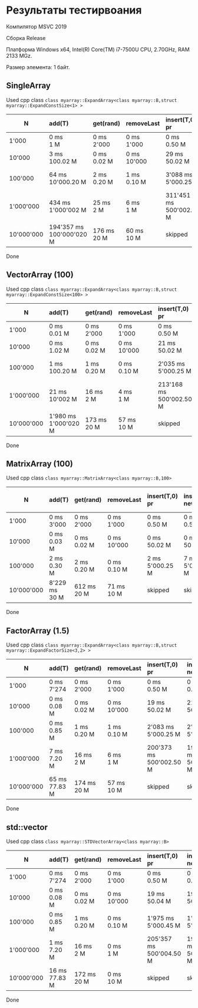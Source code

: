 # Результаты тестирвоания

Компилятор MSVC 2019

Сборка Release

Платформа Windows x64, Intel(R) Core(TM) i7-7500U CPU, 2.70GHz, RAM 2133 MGz.

Размер элемента: 1 байт.

## SingleArray

Used cpp class ```class myarray::ExpandArray<class myarray::B,struct myarray::ExpandConstSize<1> >```

| N | add(T) | get(rand) | removeLast | insert(T,0) pr | insert(T,0) new | remove(T, rand)  | insert(T, rand) new  | mem usage |
|---|:-------|:--------|:---------|:---------------|:--------------- |:---------------- |:-----------------|:------|
| 1'000 |  0 ms <br> 1 M |  0 ms <br> 2'000 |  0 ms <br> 1'000 |  0 ms <br> 0.50 M |  0 ms <br> 1 M |  0 ms <br> 0.27 M |  0 ms <br> 1 M | 0.00 MB |
| 10'000 |  3 ms <br> 100.02 M |  0 ms <br> 0.02 M |  0 ms <br> 10'000 |  29 ms <br> 50.02 M |  2 ms <br> 100.02 M |  0 ms <br> 27.52 M |  2 ms <br> 100.02 M | 0.01 MB |
| 100'000 |  64 ms <br> 10'000.20 M |  2 ms <br> 0.20 M |  1 ms <br> 0.10 M |  3'088 ms <br> 5'000.25 M |  33 ms <br> 10'000.20 M |  3 ms <br> 2'734.67 M |  36 ms <br> 10'000.20 M | 0.10 MB |
| 1'000'000 |  434 ms <br> 1'000'002 M |  25 ms <br> 2 M |  6 ms <br> 1 M |  311'451 ms <br> 500'002.50 M |  546 ms <br> 1'000'002 M |  44 ms <br> 273'906.26 M |  658 ms <br> 1'000'002 M | 0.95 MB |
| 10'000'000 |  194'357 ms <br> 100'000'020 M |  176 ms <br> 20 M |  60 ms <br> 10 M |  skipped | skipped | skipped | skipped |9.54 MB |

Done

## VectorArray (100)

Used cpp class ```class myarray::ExpandArray<class myarray::B,struct myarray::ExpandConstSize<100> >```

| N | add(T) | get(rand) | removeLast | insert(T,0) pr | insert(T,0) new | remove(T, rand)  | insert(T, rand) new  | mem usage |
|---|:-------|:--------|:---------|:---------------|:--------------- |:---------------- |:-----------------|:------|
| 1'000 |  0 ms <br> 0.01 M |  0 ms <br> 2'000 |  0 ms <br> 1'000 |  0 ms <br> 0.50 M |  0 ms <br> 0.51 M |  0 ms <br> 0.27 M |  0 ms <br> 0.29 M | 0.00 MB |
| 10'000 |  0 ms <br> 1.02 M |  0 ms <br> 0.02 M |  0 ms <br> 10'000 |  21 ms <br> 50.02 M |  21 ms <br> 50.52 M |  0 ms <br> 27.36 M |  11 ms <br> 28.28 M | 0.01 MB |
| 100'000 |  1 ms <br> 100.20 M |  1 ms <br> 0.20 M |  0 ms <br> 0.10 M |  2'035 ms <br> 5'000.25 M |  1'993 ms <br> 5'050.20 M |  2 ms <br> 2'738.37 M |  1'110 ms <br> 2'812.76 M | 0.10 MB |
| 1'000'000 |  21 ms <br> 10'002 M |  16 ms <br> 2 M |  4 ms <br> 1 M |  213'168 ms <br> 500'002.50 M |  204'344 ms <br> 505'002 M |  27 ms <br> 273'734.05 M |  111'063 ms <br> 281'364.80 M | 0.95 MB |
| 10'000'000 |  1'980 ms <br> 1'000'020 M |  173 ms <br> 20 M |  57 ms <br> 10 M |  skipped | skipped | skipped | skipped |9.54 MB |

Done

## MatrixArray (100)

Used cpp class ```class myarray::MatrixArray<class myarray::B,100>```

| N | add(T) | get(rand) | removeLast | insert(T,0) pr | insert(T,0) new | remove(T, rand)  | insert(T, rand) new  | mem usage |
|---|:-------|:--------|:---------|:---------------|:--------------- |:---------------- |:-----------------|:------|
| 1'000 |  0 ms <br> 3'000 |  0 ms <br> 2'000 |  0 ms <br> 1'000 |  0 ms <br> 0.50 M |  0 ms <br> 0.50 M |  0 ms <br> 0.28 M |  0 ms <br> 0.28 M | 0.00 MB |
| 10'000 |  0 ms <br> 0.03 M |  0 ms <br> 0.02 M |  0 ms <br> 10'000 |  0 ms <br> 50.02 M |  0 ms <br> 50.02 M |  0 ms <br> 27.49 M |  0 ms <br> 27.22 M | 0.01 MB |
| 100'000 |  2 ms <br> 0.30 M |  2 ms <br> 0.20 M |  0 ms <br> 0.10 M |  2 ms <br> 5'000.25 M |  7 ms <br> 5'000.25 M |  3 ms <br> 2'739.59 M |  5 ms <br> 2'742.02 M | 0.13 MB |
| 10'000'000 |  8'229 ms <br> 30 M |  612 ms <br> 20 M |  71 ms <br> 10 M |  skipped | skipped | skipped | skipped |13.35 MB |

Done

## FactorArray (1.5)

Used cpp class ```class myarray::ExpandArray<class myarray::B,struct myarray::ExpandFactorSize<3,2> >```

| N | add(T) | get(rand) | removeLast | insert(T,0) pr | insert(T,0) new | remove(T, rand)  | insert(T, rand) new  | mem usage |
|---|:-------|:--------|:---------|:---------------|:--------------- |:---------------- |:-----------------|:------|
| 1'000 |  0 ms <br> 7'274 |  0 ms <br> 2'000 |  0 ms <br> 1'000 |  0 ms <br> 0.50 M |  0 ms <br> 0.50 M |  0 ms <br> 0.27 M |  0 ms <br> 0.28 M | 0.00 MB |
| 10'000 |  0 ms <br> 0.08 M |  0 ms <br> 0.02 M |  0 ms <br> 10'000 |  19 ms <br> 50.02 M |  21 ms <br> 50.05 M |  0 ms <br> 27.73 M |  12 ms <br> 27.57 M | 0.01 MB |
| 100'000 |  0 ms <br> 0.85 M |  1 ms <br> 0.20 M |  1 ms <br> 0.10 M |  2'083 ms <br> 5'000.25 M |  2'037 ms <br> 5'000.53 M |  2 ms <br> 2'741.89 M |  1'098 ms <br> 2'751.67 M | 0.13 MB |
| 1'000'000 |  7 ms <br> 7.20 M |  16 ms <br> 2 M |  6 ms <br> 1 M |  200'373 ms <br> 500'002.50 M |  198'223 ms <br> 500'004.60 M |  27 ms <br> 274'188.52 M |  112'411 ms <br> 274'357.46 M | 1.00 MB |
| 10'000'000 |  65 ms <br> 77.83 M |  174 ms <br> 20 M |  57 ms <br> 10 M |  skipped | skipped | skipped | skipped |11.40 MB |

Done

##  std::vector

Used cpp class ```class myarray::STDVectorArray<class myarray::B>```

| N | add(T) | get(rand) | removeLast | insert(T,0) pr | insert(T,0) new | remove(T, rand)  | insert(T, rand) new  | mem usage |
|---|:-------|:--------|:---------|:---------------|:--------------- |:---------------- |:-----------------|:------|
| 1'000 |  0 ms <br> 7'274 |  0 ms <br> 2'000 |  0 ms <br> 1'000 |  0 ms <br> 0.50 M |  0 ms <br> 0.51 M |  0 ms <br> 0.26 M |  0 ms <br> 0.29 M | 0.00 MB |
| 10'000 |  0 ms <br> 0.08 M |  0 ms <br> 0.02 M |  0 ms <br> 10'000 |  19 ms <br> 50.04 M |  19 ms <br> 50.07 M |  0 ms <br> 27.29 M |  11 ms <br> 27.59 M | 0.01 MB |
| 100'000 |  0 ms <br> 0.85 M |  1 ms <br> 0.20 M |  0 ms <br> 0.10 M |  1'975 ms <br> 5'000.45 M |  1'966 ms <br> 5'000.73 M |  2 ms <br> 2'740.62 M |  1'072 ms <br> 2'744.77 M | 0.13 MB |
| 1'000'000 |  1 ms <br> 7.20 M |  16 ms <br> 2 M |  0 ms <br> 1 M |  205'357 ms <br> 500'004.50 M |  198'421 ms <br> 500'006.60 M |  27 ms <br> 274'159.97 M |  109'469 ms <br> 273'960.84 M | 1.00 MB |
| 10'000'000 |  16 ms <br> 77.83 M |  172 ms <br> 20 M |  0 ms <br> 10 M |  skipped | skipped | skipped | skipped |11.40 MB |

Done
